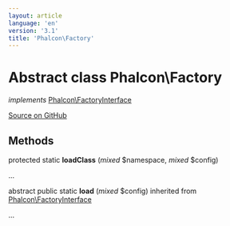 ```yaml
---
layout: article
language: 'en'
version: '3.1'
title: 'Phalcon\Factory'
---
```

# Abstract class **Phalcon\Factory**

*implements* [Phalcon\FactoryInterface](/3.1/en/api/Phalcon_FactoryInterface)

<a href="https://github.com/phalcon/cphalcon/tree/v3.1.0/phalcon/factory.zep" class="btn btn-default btn-sm">Source on GitHub</a>

## Methods
protected static  **loadClass** (*mixed* $namespace, *mixed* $config)

...


abstract public static  **load** (*mixed* $config) inherited from [Phalcon\FactoryInterface](/3.1/en/api/Phalcon_FactoryInterface)

...


